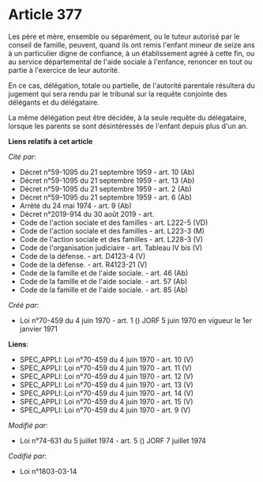 # Article 377

Les père et mère, ensemble ou séparément, ou le tuteur autorisé par le conseil de famille, peuvent, quand ils ont remis
l'enfant mineur de seize ans à un particulier digne de confiance, à un établissement agréé à cette fin, ou au service
départemental de l'aide sociale à l'enfance, renoncer en tout ou partie à l'exercice de leur autorité.

En ce cas, délégation, totale ou partielle, de l'autorité parentale résultera du jugement qui sera rendu par le tribunal sur
la requête conjointe des délégants et du délégataire.

La même délégation peut être décidée, à la seule requête du délégataire, lorsque les parents se sont désintéressés de
l'enfant depuis plus d'un an.

**Liens relatifs à cet article**

_Cité par_:

  - Décret n°59-1095 du 21 septembre 1959 - art. 10 (Ab)
  - Décret n°59-1095 du 21 septembre 1959 - art. 13 (Ab)
  - Décret n°59-1095 du 21 septembre 1959 - art. 2 (Ab)
  - Décret n°59-1095 du 21 septembre 1959 - art. 6 (Ab)
  - Arrêté du 24 mai 1974 - art. 9 (Ab)
  - Décret n°2019-914 du 30 août 2019 - art.
  - Code de l'action sociale et des familles - art. L222-5 (VD)
  - Code de l'action sociale et des familles - art. L223-3 (M)
  - Code de l'action sociale et des familles - art. L228-3 (V)
  - Code de l'organisation judiciaire - art. Tableau IV bis (V)
  - Code de la défense. - art. D4123-4 (V)
  - Code de la défense. - art. R4123-21 (V)
  - Code de la famille et de l'aide sociale. - art. 46 (Ab)
  - Code de la famille et de l'aide sociale. - art. 57 (Ab)
  - Code de la famille et de l'aide sociale. - art. 85 (Ab)

_Créé par_:

  - Loi n°70-459 du 4 juin 1970 - art. 1 () JORF 5 juin 1970 en vigueur le 1er janvier 1971

**Liens**:

  - SPEC_APPLI: Loi n°70-459 du 4 juin 1970 - art. 10 (V)
  - SPEC_APPLI: Loi n°70-459 du 4 juin 1970 - art. 11 (V)
  - SPEC_APPLI: Loi n°70-459 du 4 juin 1970 - art. 12 (V)
  - SPEC_APPLI: Loi n°70-459 du 4 juin 1970 - art. 13 (V)
  - SPEC_APPLI: Loi n°70-459 du 4 juin 1970 - art. 14 (V)
  - SPEC_APPLI: Loi n°70-459 du 4 juin 1970 - art. 15 (V)
  - SPEC_APPLI: Loi n°70-459 du 4 juin 1970 - art. 9 (V)

_Modifié par_:

  - Loi n°74-631 du 5 juillet 1974 - art. 5 () JORF 7 juillet 1974

_Codifié par_:

  - Loi n°1803-03-14
